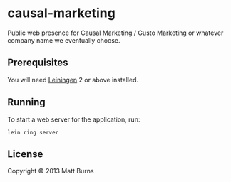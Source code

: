 # causal-marketing

Public web presence for Causal Marketing / Gusto Marketing or whatever company name we eventually choose.

## Prerequisites

You will need [Leiningen][1] 2 or above installed.

[1]: https://github.com/technomancy/leiningen

## Running

To start a web server for the application, run:

    lein ring server

## License

Copyright © 2013 Matt Burns
